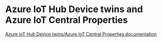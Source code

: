 # Azure IoT Hub Device twins and Azure IoT Central Properties

[Azure IoT Hub Device twins/Azure IoT Central Properties documentation](https://github.com/Azure-Sphere-DevX/AzureSphereDevX.Examples/wiki/IoT-Hub-Device-Twins)